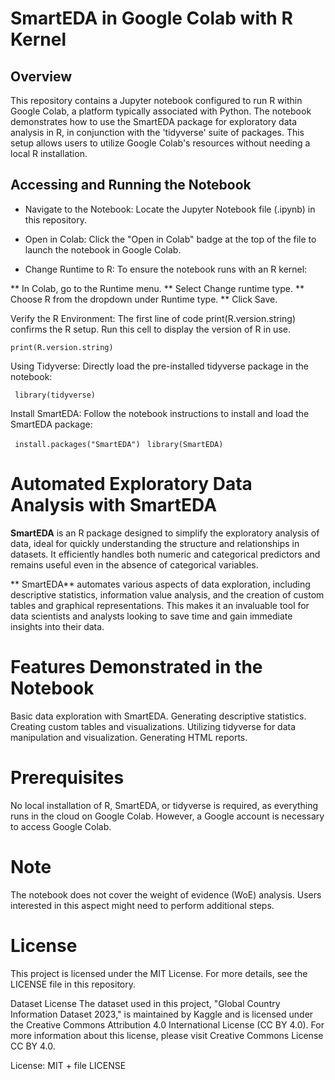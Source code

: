 # SmartEDA in Google Colab with R Kernel

## Overview
This repository contains a Jupyter notebook configured to run R within Google Colab, a platform typically associated with Python. The notebook demonstrates how to use the SmartEDA package for exploratory data analysis in R, in conjunction with the 'tidyverse' suite of packages. This setup allows users to utilize Google Colab's resources without needing a local R installation.

## Accessing and Running the Notebook
- Navigate to the Notebook: Locate the Jupyter Notebook file (.ipynb) in this repository.

- Open in Colab: Click the "Open in Colab" badge at the top of the file to launch the notebook in Google Colab.

- Change Runtime to R: To ensure the notebook runs with an R kernel:

** In Colab, go to the Runtime menu.
** Select Change runtime type.
** Choose R from the dropdown under Runtime type.
** Click Save.

Verify the R Environment: The first line of code print(R.version.string) confirms the R setup. Run this cell to display the version of R in use.

```print(R.version.string)```

Using Tidyverse: Directly load the pre-installed tidyverse package in the notebook:

``` library(tidyverse)``` 

Install SmartEDA: Follow the notebook instructions to install and load the SmartEDA package:

``` install.packages("SmartEDA")```
``` library(SmartEDA)```

# Automated Exploratory Data Analysis with SmartEDA

**SmartEDA** is an R package designed to simplify the exploratory analysis of data, ideal for quickly understanding the structure and relationships in datasets. It efficiently handles both numeric and categorical predictors and remains useful even in the absence of categorical variables.

** SmartEDA**  automates various aspects of data exploration, including descriptive statistics, information value analysis, and the creation of custom tables and graphical representations. This makes it an invaluable tool for data scientists and analysts looking to save time and gain immediate insights into their data.

# Features Demonstrated in the Notebook
Basic data exploration with SmartEDA.
Generating descriptive statistics.
Creating custom tables and visualizations.
Utilizing tidyverse for data manipulation and visualization.
Generating HTML reports.

# Prerequisites
No local installation of R, SmartEDA, or tidyverse is required, as everything runs in the cloud on Google Colab. However, a Google account is necessary to access Google Colab.

# Note
The notebook does not cover the weight of evidence (WoE) analysis. Users interested in this aspect might need to perform additional steps.

# License
This project is licensed under the MIT License. For more details, see the LICENSE file in this repository.

Dataset License
The dataset used in this project, "Global Country Information Dataset 2023," is maintained by Kaggle and is licensed under the Creative Commons Attribution 4.0 International License (CC BY 4.0). For more information about this license, please visit Creative Commons License CC BY 4.0.







License: MIT + file LICENSE
